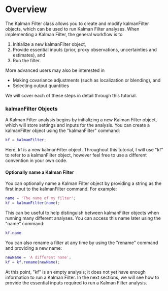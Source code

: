 
# Overview

The Kalman Filter class allows you to create and modify kalmanFilter objects, which can be used to run Kalman Filter analyses. When implementing a Kalman Filter, the general workflow is to

1. Initialize a new kalmanFilter object,
2. Provide essential inputs (prior, proxy observations, uncertainties and estimates), and
3. Run the filter.

More advanced users may also be interested in
* Making covariance adjustments (such as localization or blending), and
* Selecting output quantities

We will cover each of these steps in detail through this tutorial.

### kalmanFilter Objects

A Kalman Filter analysis begins by initializing a new Kalman Filter object, which will store settings and inputs for the analysis. You can create a kalmanFilter object using the "kalmanFilter" command:

```matlab
kf = kalmanFilter;
```

Here, kf is a new kalmanFilter object. Throughout this tutorial, I will use "kf" to refer to a kalmanFilter object, however feel free to use a different convention in your own code.

#### Optionally name a Kalman Filter

You can optionally name a Kalman Filter object by providing a string as the first input to the kalmanFilter command. For example:
```matlab
name = 'The name of my filter';
kf = kalmanFilter(name);
```

This can be useful to help distinguish between kalmanFilter objects when running many different analyses. You can access this name later using the "name" command:
```matlab
kf.name
```

You can also rename a filter at any time by using the "rename" command and providing a new name:
```matlab
newName = 'A different name';
kf = kf.rename(newName);
```

At this point, "kf" is an empty analysis; it does not yet have enough information to run a Kalman Filter. In the next sections, we will see how to provide the essential inputs required to run a Kalman Filter analysis.
